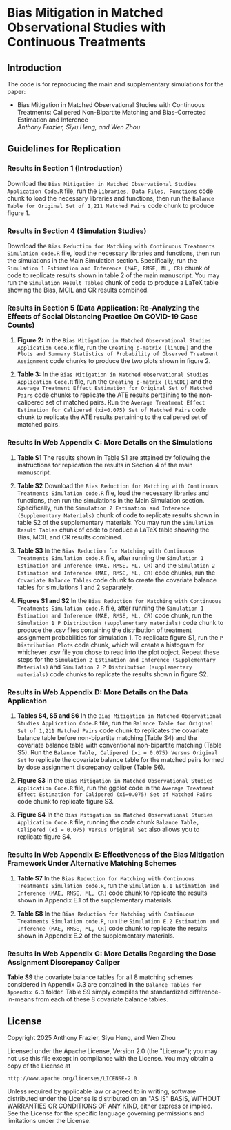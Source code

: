 # Bias Mitigation in Matched Observational Studies with Continuous Treatments

## Introduction

The code is for reproducing the main and supplementary simulations for the paper:

* Bias Mitigation in Matched Observational Studies with Continuous Treatments: Calipered Non-Bipartite Matching and Bias-Corrected Estimation and Inference
<br /><i>Anthony Frazier, Siyu Heng, and Wen Zhou</i><br>

## Guidelines for Replication

### Results in Section 1 (Introduction)

Download the `Bias Mitigation in Matched Observational Studies Application Code.R` file, run the `Libraries, Data Files, Functions` code chunk to load the necessary libraries and functions, then run the `Balance Table for Original Set of 1,211 Matched Pairs` code chunk to produce figure 1. 

### Results in Section 4 (Simulation Studies)
  
Download the `Bias Reduction for Matching with Continuous Treatments Simulation code.R` file, load the necessary libraries and functions, then run the simulations in the Main Simulation section. Specifically, run the `Simulation 1 Estimation and Inference (MAE, RMSE, ML, CR)` chunk of code to replicate results shown in table 2 of the main manuscript. You may run the `Simulation Result Tables` chunk of code to produce a LaTeX table showing the Bias, MCIL and CR results combined. 

### Results in Section 5 (Data Application: Re-Analyzing the Effects of Social Distancing Practice On COVID-19 Case Counts)

1) **Figure 2:** In the `Bias Mitigation in Matched Observational Studies Application Code.R` file, run the `Creating p-matrix (linCDE)` and the `Plots and Summary Statistics of Probability of Observed Treatment Assignment` code chunks to produce the two plots shown in figure 2.

2) **Table 3:** In the `Bias Mitigation in Matched Observational Studies Application Code.R` file, run the `Creating p-matrix (linCDE)` and the `Average Treatment Effect Estimation for Original Set of Matched Pairs` code chunks to replicate the ATE results pertaining to the non-calipered set of matched pairs. Run the `Average Treatment Effect Estimation for Calipered (xi=0.075) Set of Matched Pairs` code chunk to replicate the ATE results pertaining to the calipered set of matched pairs. 

### Results in Web Appendix C: More Details on the Simulations

1) **Table S1** The results shown in Table S1 are attained by following the instructions for replication the results in Section 4 of the main manuscript.

2) **Table S2** Download the `Bias Reduction for Matching with Continuous Treatments Simulation code.R` file, load the necessary libraries and functions, then run the simulations in the Main Simulation section. Specifically, run the `Simulation 2 Estimation and Inference (Supplementary Materials)` chunk of code to replicate results shown in table S2 of the supplementary materials. You may run the `Simulation Result Tables` chunk of code to produce a LaTeX table showing the Bias, MCIL and CR results combined.

3) **Table S3** In the `Bias Reduction for Matching with Continuous Treatments Simulation code.R` file, after running the `Simulation 1 Estimation and Inference (MAE, RMSE, ML, CR)` and the `Simulation 2 Estimation and Inference (MAE, RMSE, ML, CR)` code chunks, run the `Covariate Balance Tables` code chunk to create the covariate balance tables for simulations 1 and 2 separately.

1) **Figures S1 and S2** In the `Bias Reduction for Matching with Continuous Treatments Simulation code.R` file, after running the `Simulation 1 Estimation and Inference (MAE, RMSE, ML, CR)` code chunk, run the `Simulation 1 P Distribution (supplementary materials)` code chunk to produce the .csv files containing the distribution of treatment assignment probabilities for simulation 1. To replicate figure S1, run the `P Distribution Plots` code chunk, which will create a histogram for whichever .csv file you chose to read into the plot object. Repeat these steps for the `Simulation 2 Estimation and Inference (Supplementary Materials)` and `Simulation 2 P Distribution (supplementary materials)` code chunks to replicate the results shown in figure S2.

### Results in Web Appendix D: More Details on the Data Application

1) **Tables S4, S5 and S6** In the `Bias Mitigation in Matched Observational Studies Application Code.R` file, run the `Balance Table for Original Set of 1,211 Matched Pairs` code chunk to replicates the covariate balance table before non-bipartite matching (Table S4) and the covariate balance table with conventional non-bipartite matching (Table S5). Run the ``Balance Table, Calipered (xi = 0.075) Versus Original Set`` to replicate the covariate balance table for the matched pairs formed by dose assignment discrepancy caliper (Table S6).

2) **Figure S3** In the `Bias Mitigation in Matched Observational Studies Application Code.R` file, run the ggplot code in the `Average Treatment Effect Estimation for Calipered (xi=0.075) Set of Matched Pairs` code chunk to replicate figure S3.

3) **Figure S4** In the `Bias Mitigation in Matched Observational Studies Application Code.R` file, running the code chunk ``Balance Table, Calipered (xi = 0.075) Versus Original Set`` also allows you to replicate figure S4.

### Results in Web Appendix E: Effectiveness of the Bias Mitigation Framework Under Alternative Matching Schemes

1) **Table S7** In the `Bias Reduction for Matching with Continuous Treatments Simulation code.R`, run the `Simulation E.1 Estimation and Inference (MAE, RMSE, ML, CR)` code chunk to replicate the results shown in Appendix E.1 of the supplementary materials.

2) **Table S8** In the `Bias Reduction for Matching with Continuous Treatments Simulation code.R`, run the `Simulation E.2 Estimation and Inference (MAE, RMSE, ML, CR)` code chunk to replicate the results shown in Appendix E.2 of the supplementary materials.

### Results in Web Appendix G: More Details Regarding the Dose Assignment Discrepancy Caliper

**Table S9** the covariate balance tables for all 8 matching schemes considered in Appendix G.3 are contained in the `Balance Tables for Appendix G.3` folder. Table S9 simply compiles the standardized difference-in-means from each of these 8 covariate balance tables.

## License
Copyright 2025 Anthony Frazier, Siyu Heng, and Wen Zhou

Licensed under the Apache License, Version 2.0 (the "License");
you may not use this file except in compliance with the License.
You may obtain a copy of the License at

    http://www.apache.org/licenses/LICENSE-2.0

Unless required by applicable law or agreed to in writing, software
distributed under the License is distributed on an "AS IS" BASIS,
WITHOUT WARRANTIES OR CONDITIONS OF ANY KIND, either express or implied.
See the License for the specific language governing permissions and
limitations under the License.
